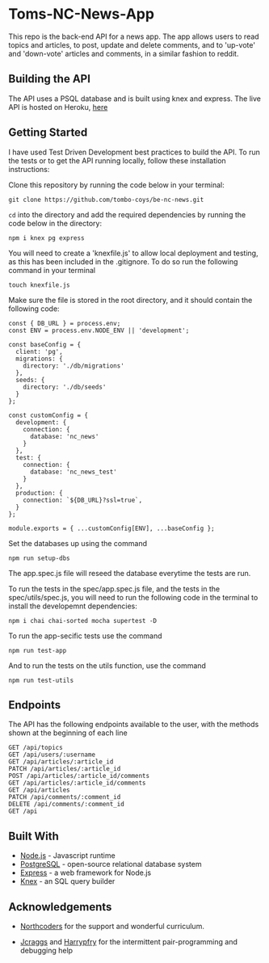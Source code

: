 # Toms-NC-News-App

This repo is the back-end API for a news app. The app allows users to read topics and articles, to post, update and delete comments, and to 'up-vote' and 'down-vote' articles and comments, in a similar fashion to reddit. 

## Building the API

The API uses a PSQL database and is built using knex and express. The live API is hosted on Heroku, [here](https://toms-nc-news-app.herokuapp.com/api)

## Getting Started

I have used Test Driven Development best practices to build the API. To run the tests or to get the API running locally, follow these installation instructions:

Clone this repository by running the code below in your terminal:

    git clone https://github.com/tombo-coys/be-nc-news.git

`cd` into the directory and add the required dependencies by running the code below in the directory:

    npm i knex pg express

You will need to create a 'knexfile.js' to allow local deployment and testing, as this has been included in the .gitignore. To do so run the following command in your terminal

    touch knexfile.js

Make sure the file is stored in the root directory, and it should contain the following code:

```
const { DB_URL } = process.env;
const ENV = process.env.NODE_ENV || 'development';

const baseConfig = {
  client: 'pg',
  migrations: {
    directory: './db/migrations'
  },
  seeds: {
    directory: './db/seeds'
  }
};

const customConfig = {
  development: {
    connection: {
      database: 'nc_news'
    }
  },
  test: {
    connection: {
      database: 'nc_news_test'
    }
  },
  production: {
    connection: `${DB_URL}?ssl=true`,
  }
};

module.exports = { ...customConfig[ENV], ...baseConfig };
```

Set the databases up using the command

    npm run setup-dbs

The app.spec.js file will reseed the database everytime the tests are run.

To run the tests in the spec/app.spec.js file, and the tests in the spec/utils/spec.js, you will need to run the following code in the terminal to install the developemnt dependencies:

    npm i chai chai-sorted mocha supertest -D

To run the app-secific tests use the command

    npm run test-app

And to run the tests on the utils function, use the command 

    npm run test-utils



## Endpoints

The API has the following endpoints available to the user, with the methods shown at the beginning of each line

```
GET /api/topics
GET /api/users/:username
GET /api/articles/:article_id
PATCH /api/articles/:article_id
POST /api/articles/:article_id/comments
GET /api/articles/:article_id/comments
GET /api/articles
PATCH /api/comments/:comment_id
DELETE /api/comments/:comment_id
GET /api
```

## Built With 

- [Node.js](https://nodejs.org/en/) - Javascript runtime
- [PostgreSQL](https://www.postgresql.org/) - open-source relational database system
- [Express](https://expressjs.com/) - a web framework for Node.js
- [Knex](http://knexjs.org/) - an SQL query builder


## Acknowledgements

- [Northcoders](https://northcoders.com/) for the support and wonderful curriculum.

- [Jcraggs](https://github.com/jcraggs) and [Harrypfry](https://github.com/harrypfry/) for the intermittent pair-programming and debugging help

